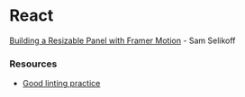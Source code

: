 # React

[Building a Resizable Panel with Framer Motion](https://www.youtube.com/watch?v=G3OyF-lRAWo) - Sam Selikoff

### Resources

* [Good linting practice](https://github.com/learnwithsumit/think-in-a-react-way/blob/lesson-3/README.md)
